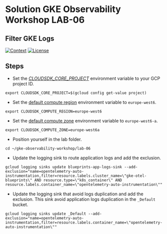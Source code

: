# Solution GKE Observability Workshop LAB-06

## Filter GKE Logs

[![Context](https://img.shields.io/badge/GKE%20Observability%20Workshop-06-blue.svg)](#)
[![License](https://img.shields.io/badge/License-Apache%202.0-blue.svg)](https://opensource.org/licenses/Apache-2.0)

## Steps

* Set the [*CLOUDSDK_CORE_PROJECT*](https://cloud.google.com/compute/docs/gcloud-compute#default_project) environment variable to your GCP project ID.
```
export CLOUDSDK_CORE_PROJECT=$(gcloud config get-value project)
```

* Set the [default compute region](https://cloud.google.com/compute/docs/gcloud-compute#set-default-region-zone-environment-variables) environment variable to `europe-west6`.
```
export CLOUDSDK_COMPUTE_REGION=europe-west6
```

* Set the [default compute zone](https://cloud.google.com/compute/docs/gcloud-compute#set-default-region-zone-environment-variables) environment variable to `europe-west6-a`.
```
export CLOUDSDK_COMPUTE_ZONE=europe-west6a
```

* Position yourself in the lab folder.
```
cd ~/gke-observability-workshop/lab-06
```

* Update the logging sink to route application logs and add the exclusion.

```shell
gcloud logging sinks update blueprints-app-logs-sink --add-exclusion="name=opentelemetry-auto-instrumentation,filter=resource.labels.cluster_name=\"gke-otel-blueprints\" AND resource.type=\"k8s_container\" AND resource.labels.container_name=\"opentelemetry-auto-instrumentation\""
```

* Update the logging sink that avoid logs duplication and add the exclusion. This sink avoid application logs duplication in the `_Default` bucket.

```shell
gcloud logging sinks update _Default --add-exclusion="name=opentelemetry-auto-instrumentation,filter=resource.labels.container_name=\"opentelemetry-auto-instrumentation\""
```